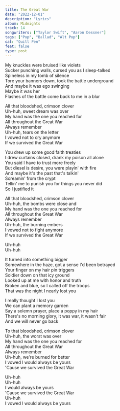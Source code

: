 ```yaml
---
title: The Great War
date: "2022-12-01"
description: "Lyrics"
album: Midnights
track: 14
songwriters: ["Taylor Swift", "Aaron Dessner"]
tags: ["Pop", "Ballad", "Alt Pop"]
cat: "Quill Pen"
feat: false
type: post
---
```


<p className="verse-one">
My knuckles were bruised like violets <br />
Sucker punching walls, cursed you as I sleep-talked <br />
Spineless in my tomb of silence <br />
Tore your banners down, took the battle underground <br />
And maybe it was ego swinging <br />
Maybe it was her <br />
Flashes of the battle come back to me in a blur <br />
</p>
<p className="chorus">
All that bloodshed, crimson clover <br />
Uh-huh, sweet dream was over <br />
My hand was the one you reached for <br />
All throughout the Great War <br />
Always remember <br />
Uh-huh, tears on the letter <br />
I vowed not to cry anymore <br />
If we survived the Great War <br />
</p>
<p className="verse-two">
You drew up some good faith treaties <br />
I drew curtains closed, drank my poison all alone <br />
You said I have to trust more freely <br />
But diesel is desire, you were playin' with fire <br />
And maybe it's the past that's talkin' <br />
Screamin' from the crypt <br />
Tellin' me to punish you for things you never did <br />
So I justified it <br />
</p>
<p className="chorus">
All that bloodshed, crimson clover <br />
Uh-huh, the bombs were close and <br />
My hand was the one you reached for <br />
All throughout the Great War <br />
Always remember <br />
Uh-huh, the burning embers <br />
I vowed not to fight anymore <br />
If we survived the Great War <br />
</p>
<p className="post-chorus">
Uh-huh <br />
Uh-huh <br />
</p>
<p className="bridge">
It turned into something bigger <br />
Somewhere in the haze, got a sense I'd been betrayed<br />
Your finger on my hair pin triggers <br />
Soldier down on that icy ground <br />
Looked up at me with honor and truth <br />
Broken and blue, so I called off the troops <br />
That was the night I nearly lost you <br />
</p>
<p className="verse-three">
I really thought I lost you <br />
We can plant a memory garden <br />
Say a solemn prayer, place a poppy in my hair <br />
There's no morning glory, it was war, it wasn't fair <br />
And we will never go back <br />
</p>
<p className="chorus">
To that bloodshed, crimson clover <br />
Uh-huh, the worst was over <br />
My hand was the one you reached for <br />
All throughout the Great War <br />
Always remember <br />
Uh-huh, we're burned for better <br />
I vowed I would always be yours <br />
'Cause we survived the Great War <br />
</p>
<p className="outro">
Uh-huh <br />
Uh-huh <br />
I would always be yours <br />
'Cause we survived the Great War <br />
Uh-huh <br />
I vowed I would always be yours <br />
</p>
